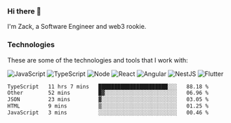 ### Hi there 👋
I'm Zack, a Software Engineer and web3 rookie.

### Technologies
These are some of the technologies and tools that I work with:

![JavaScript](https://img.shields.io/badge/JavaScript-323330.svg?logo=javascript&logoColor=F7DF1E) 
![TypeScript](https://img.shields.io/badge/TypeScript-007ACC.svg?logo=typescript&logoColor=white) 
![Node](https://img.shields.io/badge/Node.js-43853D.svg?logo=node.js&logoColor=white)
![React](https://img.shields.io/badge/React-20232a.svg?logo=react&logoColor=61DAFB) 
![Angular](https://img.shields.io/badge/Angular-E23237.svg?logo=angularjs&logoColor=white)
![NestJS](https://img.shields.io/badge/NestJS-E0234E?logo=nestjs&logoColor=white)
![Flutter](https://img.shields.io/badge/Flutter-02569B.svg?logo=flutter&logoColor=white)

<!--START_SECTION:waka-->

```txt
TypeScript   11 hrs 7 mins   ██████████████████████░░░   88.18 %
Other        52 mins         █▓░░░░░░░░░░░░░░░░░░░░░░░   06.96 %
JSON         23 mins         ▓░░░░░░░░░░░░░░░░░░░░░░░░   03.05 %
HTML         9 mins          ▒░░░░░░░░░░░░░░░░░░░░░░░░   01.25 %
JavaScript   3 mins          ░░░░░░░░░░░░░░░░░░░░░░░░░   00.46 %
```

<!--END_SECTION:waka-->
